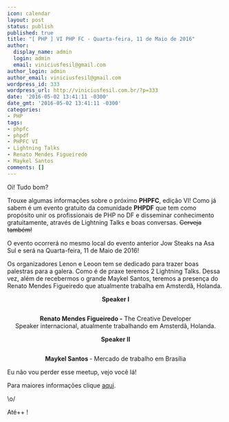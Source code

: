 ```yaml
---
icon: calendar
layout: post
status: publish
published: true
title: "[ PHP ] VI PHP FC - Quarta-feira, 11 de Maio de 2016"
author:
  display_name: admin
  login: admin
  email: viniciusfesil@gmail.com
author_login: admin
author_email: viniciusfesil@gmail.com
wordpress_id: 333
wordpress_url: http://viniciusfesil.com.br/?p=333
date: '2016-05-02 13:41:11 -0300'
date_gmt: '2016-05-02 13:41:11 -0300'
categories:
- PHP
tags:
- phpfc
- phpdf
- PHPFC VI
- Lightning Talks
- Renato Mendes Figueiredo
- Maykel Santos
comments: []
---
```

<p>Oi! Tudo bom?</p>
<p>Trouxe algumas informa&ccedil;&otilde;es sobre o pr&oacute;ximo <strong>PHPFC</strong>, edi&ccedil;&atilde;o VI! Como j&aacute; sabem &eacute; um evento gratuito da comunidade <strong>PHPDF</strong> que tem como prop&oacute;sito unir os profissionais de PHP no DF e disseminar conhecimento gratuitamente, atrav&eacute;s de Lightning Talks e boas conversas. <del>Cerveja tamb&eacute;m!</del></p>
<p>O evento ocorrer&aacute; no mesmo local do evento anterior Jow Steaks na Asa Sul e ser&aacute; na Quarta-feira, 11 de Maio de 2016!</p>
<p>Os organizadores Lenon e Leoon tem se dedicado para trazer boas palestras para a galera.&nbsp;Como &eacute; de praxe teremos 2 Lightning Talks. Dessa vez, al&eacute;m de recebermos o grande Maykel Santos, teremos a presen&ccedil;a do Renato Mendes Figueiredo que atualmente trabalha em Amsterd&atilde;, Holanda.</p>
<p style="text-align: center;"><strong>Speaker I</strong></p>
<p><img class="aligncenter" src="http://photos2.meetupstatic.com/photos/event/d/a/1/1/600_449575825.jpeg" alt="" /></p>
<p style="text-align: center;"><b>Renato Mendes Figueiredo -</b>&nbsp;The Creative Developer<br />
Speaker internacional, atualmente trabalhando em Amsterd&atilde;, Holanda.</p>
<p style="text-align: center;"><strong>Speaker II</strong></p>
<p><img class="aligncenter" src="http://photos2.meetupstatic.com/photos/event/d/a/8/6/600_449575942.jpeg" alt="" /></p>
<p style="text-align: center;"><b>Maykel Santos&nbsp;</b>- Mercado de trabalho em Bras&iacute;lia</p>
<p>Eu n&atilde;o vou perder esse meetup, vejo voc&ecirc; l&aacute;!</p>
<p>Para maiores informa&ccedil;&otilde;es clique <a href="http://www.meetup.com/pt-BR/php-df/events/230810664/">aqui</a>.</p>
<p>\o/</p>
<p>At&eacute;++ !</p>
